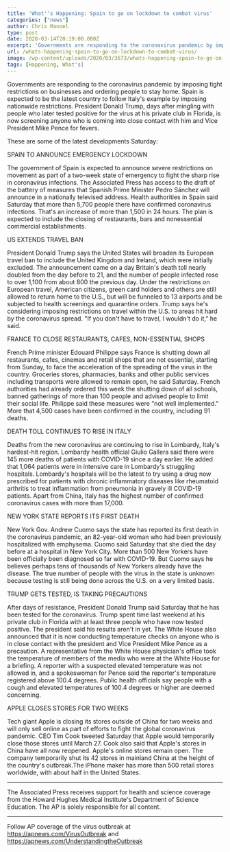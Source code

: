 ```yaml
---
title: 'What''s Happening: Spain to go on lockdown to combat virus'
categories: ["news"]
author: Chris Manoel
type: post
date: 2020-03-14T20:19:00.000Z
excerpt: 'Governments are responding to the coronavirus pandemic by imposing tight restrictions on businesses and ordering people to stay home. Spain is expected to be the latest country to follow Italy''s example by imposing nationwide restrictions. President Donald Trump, days after mingling with people who later tested positive for the virus at his private club in&hellip;'
url: /whats-happening-spain-to-go-on-lockdown-to-combat-virus/
image: /wp-content/uploads/2020/03/3673/whats-happening-spain-to-go-on-lockdown-to-combat-virus.jpg
tags: [Happening, What's]
---
```


Governments are responding to the coronavirus pandemic by imposing tight restrictions on businesses and ordering people to stay home. Spain is expected to be the latest country to follow Italy's example by imposing nationwide restrictions. President Donald Trump, days after mingling with people who later tested positive for the virus at his private club in Florida, is now screening anyone who is coming into close contact with him and Vice President Mike Pence for fevers.

These are some of the latest developments Saturday:

SPAIN TO ANNOUNCE EMERGENCY LOCKDOWN

The government of Spain is expected to announce severe restrictions  on movement as part of a two-week state of emergency to fight the sharp rise in coronavirus infections. The Associated Press has access to the draft of the battery of measures that Spanish Prime Minister Pedro Sánchez will announce in a nationally televised address. Health authorities in Spain said Saturday that more than 5,700 people there have confirmed coronavirus infections. That's an increase of more than 1,500 in 24 hours. The plan is expected to include the closing of restaurants, bars and nonessential commercial establishments.

US EXTENDS TRAVEL BAN

President Donald Trump says the United States will broaden its European travel ban to include the United Kingdom and Ireland, which were initially excluded. The announcement came on a day Britain's death toll nearly doubled from the day before to 21, and the number of people infected rose to over 1,100 from about 800 the previous day. Under the restrictions on European travel, American citizens, green card holders and others are still allowed to return home to the U.S., but will be funneled to 13 airports and be subjected to health screenings and quarantine orders. Trump says he's considering imposing restrictions on travel within the U.S. to areas hit hard by the coronavirus spread. "If you don't have to travel, I wouldn't do it," he said.

FRANCE TO CLOSE RESTAURANTS, CAFES, NON-ESSENTIAL SHOPS

French Prime minister Edouard Philippe says France is shutting down all restaurants, cafes, cinemas and retail shops that are not essential, starting from Sunday, to face the acceleration of the spreading of the virus in the country. Groceries stores, pharmacies, banks and other public services including transports were allowed to remain open, he said Saturday. French authorities had already ordered this week the shutting down of all schools, banned gatherings of more than 100 people and advised people to limit their social life. Philippe said these measures were "not well implemented." More that 4,500 cases have been confirmed in the country, including 91 deaths.

DEATH TOLL CONTINUES TO RISE IN ITALY

Deaths from the new coronavirus are continuing to rise in Lombardy, Italy's hardest-hit region. Lombardy health official Giulio Gallera said there were 145 more deaths of patients with COVID-19 since a day earlier. He added that 1,064 patients were in intensive care in Lombardy's struggling hospitals. Lombardy's hospitals will be the latest to try using a drug now prescribed for patients with chronic inflammatory diseases like rheumatoid arthritis to treat inflammation from pneumonia in gravely ill COVID-19 patients. Apart from China, Italy has the highest number of confirmed coronavirus cases with more than 17,000.

NEW YORK STATE REPORTS ITS FIRST DEATH

New York Gov. Andrew Cuomo says the state has reported its first death in the coronavirus pandemic, an 82-year-old woman who had been previously hospitalized with emphysema. Cuomo said Saturday that she died the day before at a hospital in New York City. More than 500 New Yorkers have been officially been diagnosed so far with COVID-19. But Cuomo says he believes perhaps tens of thousands of New Yorkers already have the disease. The true number of people with the virus in the state is unknown because testing is still being done across the U.S. on a very limited basis.

TRUMP GETS TESTED, IS TAKING PRECAUTIONS

After days of resistance, President Donald Trump said Saturday that he has been tested  for the coronavirus. Trump spent time last weekend at his private club in Florida with at least three people who have now tested positive. The president said his results aren't in yet. The White House also announced that it is now conducting temperature checks on anyone who is in close contact with the president and Vice President Mike Pence as a precaution. A representative from the White House physician's office took the temperature of members of the media who were at the White House for a briefing. A reporter with a suspected elevated temperature was not allowed in, and a spokeswoman for Pence said the reporter's temperature registered above 100.4 degrees. Public health officials say people with a cough and elevated temperatures of 100.4 degrees or higher are deemed concerning.

APPLE CLOSES STORES FOR TWO WEEKS

Tech giant Apple is closing its stores outside of China for two weeks and will only sell online as part of efforts to fight the global coronavirus pandemic. CEO Tim Cook tweeted Saturday that Apple would temporarily close those stores until March 27. Cook also said that Apple's stores in China have all now reopened. Apple's online stores remain open. The company temporarily shut its 42 stores in mainland China at the height of the country's outbreak.The iPhone maker has more than 500 retail stores worldwide, with about half in the United States.

* * *

The Associated Press receives support for health and science coverage from the Howard Hughes Medical Institute's Department of Science Education. The AP is solely responsible for all content.

* * *

Follow AP coverage of the virus outbreak at <https://apnews.com/VirusOutbreak> and <https://apnews.com/UnderstandingtheOutbreak>
